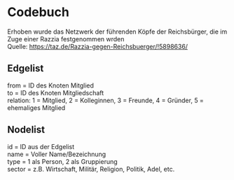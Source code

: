
# Codebuch

Erhoben wurde das Netzwerk der führenden Köpfe der Reichsbürger, die im Zuge einer Razzia festgenommen wrden   
Quelle: https://taz.de/Razzia-gegen-Reichsbuerger/!5898636/ 

## Edgelist
from = ID des Knoten Mitglied  
to = ID des Knoten Mitgliedschaft  
relation: 1 = Mitglied, 2 = Kolleginnen, 3 = Freunde, 4 = Gründer, 5 = ehemaliges Mitglied  

## Nodelist
id = ID aus der Edgelist  
name = Voller Name/Bezeichnung   
type = 1 als Person, 2 als Gruppierung  
sector = z.B. Wirtschaft, Militär, Religion, Politik, Adel, etc.  

